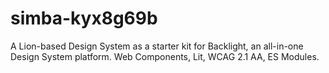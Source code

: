 # simba-kyx8g69b
A Lion-based Design System as a starter kit for Backlight, an all-in-one Design System platform. Web Components, Lit, WCAG 2.1 AA, ES Modules.

